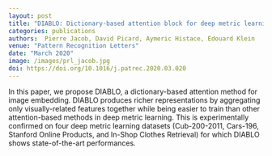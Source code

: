 ```yaml
---
layout: post
title: "DIABLO: Dictionary-based attention block for deep metric learning"
categories: publications
authors:  Pierre Jacob, David Picard, Aymeric Histace, Edouard Klein
venue: "Pattern Recognition Letters"
date: "March 2020"
image: /images/prl_jacob.jpg
doi: https://doi.org/10.1016/j.patrec.2020.03.020
---
```


In this paper, we propose DIABLO, a dictionary-based attention method for image embedding. DIABLO produces richer representations by aggregating only visually-related features together while being easier to train than other attention-based methods in deep metric learning. This is experimentally confirmed on four deep metric learning datasets (Cub-200-2011, Cars-196, Stanford Online Products, and In-Shop Clothes Retrieval) for which DIABLO shows state-of-the-art performances.
